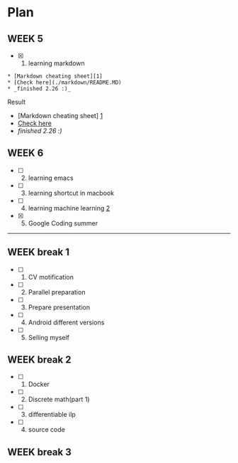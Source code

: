 # Plan
## WEEK 5 
- [x] 1. learning markdown
```
* [Markdown cheating sheet][1]
* [Check here](./markdown/README.MD)
* _finished 2.26 :)_
```
Result<br>
* [Markdown cheating sheet] [1]
* [Check here](./markdown/README.MD)
* _finished 2.26 :)_

[1]: https://github.com/adam-p/markdown-here/wiki/Markdown-Cheatsheet
[2]: https://sites.google.com/site/distributedlittleredhen/home/the-cognitive-core-research-topics-in-red-hen/machine-learning


## WEEK 6

- [ ] 2. learning emacs
- [ ] 3. learning shortcut in macbook
- [ ] 4. learning machine learning [2]
- [x] 5. Google Coding summer
-------------------------------------------

## WEEK break 1 

- [ ] 1. CV motification
- [ ] 2. Parallel preparation
- [ ] 3. Prepare presentation
- [ ] 4. Android different versions
- [ ] 5. Selling myself

## WEEK break 2
- [ ] 1. Docker
- [ ] 2. Discrete math(part 1)
- [ ] 3. differentiable ilp 
- [ ] 4. source code

## WEEK break 3
